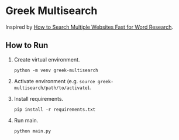 # Greek Multisearch

Inspired by [How to Search Multiple Websites Fast for Word Research](https://blog.fluent-forever.com/multi-search/).

## How to Run
1. Create virtual environment.

       python -m venv greek-multisearch

2. Activate environment (e.g. `source greek-multisearch/path/to/activate`).

3. Install requirements.

       pip install -r requirements.txt

4. Run main.

       python main.py
